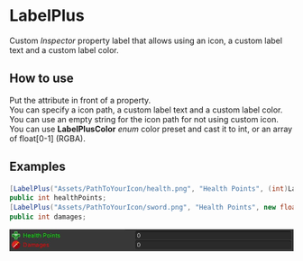 # LabelPlus
Custom *Inspector* property label that allows using an icon, a custom label text and a custom label color.

## How to use
Put the attribute in front of a property.<BR/>
You can specify a icon path, a custom label text and a custom label color.<BR/>
You can use an empty string for the icon path for not using custom icon.<BR/>
You can use **LabelPlusColor** *enum* color preset and cast it to int, or an array of float[0-1] (RGBA).

## Examples
```cs
[LabelPlus("Assets/PathToYourIcon/health.png", "Health Points", (int)LabelPlusColor.green))]
public int healthPoints;
[LabelPlus("Assets/PathToYourIcon/sword.png", "Health Points", new float[] { 1f, 0f, 0f, 1f }))]
public int damages;
```
![](img/LabelPlusAttributeInspectorPreview.jpg)
